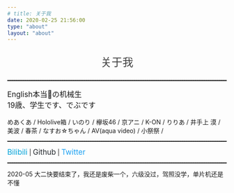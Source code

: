```yaml
---
# title: 关于我
date: 2020-02-25 21:56:00
type: "about"
layout: "about"
---
```


<p style="color: #414141; text-align: center; font-size: 25px;">关于我</p>

<hr style="border-top: 1px dashed black;">

<p style="font-size: 17px">English本当🔨の机械生 <br> 19歳、学生です、でぶです</p>

<p style="font-size: 17px;"></p>

めあくあ / Hololive箱 / いのり / 欅坂46 / 京アニ / K-ON / りりあ / 井手上 漠 / 美波 / 春茶 / なすお☆ちゃん / AV(aqua video) / 小祭祭 /

<hr style="border-top: 1px dashed black;">

<a href="https://space.bilibili.com/168705417" style="text-decoration: none; color: #00A2D8; font-size: 17px">Bilibili</a> | <a href="https://github.com/yq010105" style="text-decoration: none; color: #252A2F; font-size: 17px">Github</a> | <a href="https://twitter.com/satoru43886693" style="text-decoration: none; color: #1DA1F2; font-size: 17px">Twitter</a>

<hr style="border-top: 1px dashed black;">

2020-05 大二快要结束了，我还是废柴一个，六级没过，驾照没学，单片机还是不懂